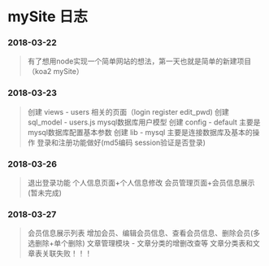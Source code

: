 # mySite 日志

### 2018-03-22 
> 有了想用node实现一个简单网站的想法，第一天也就是简单的新建项目（koa2 mySite）
### 2018-03-23
> 创建 views - users 相关的页面（login register edit_pwd)
> 创建 sql_model - users.js mysql数据库用户模型
> 创建 config - default 主要是mysql数据库配置基本参数
> 创建 lib - mysql 主要是连接数据库及基本的操作
> 登录和注册功能做好(md5编码 session验证是否登录)
### 2018-03-26
> 退出登录功能
> 个人信息页面+个人信息修改
> 会员管理页面+会员信息展示(暂未完成)

### 2018-03-27
> 会员信息展示列表
> 增加会员、编辑会员信息、查看会员信息、删除会员(多选删除+单个删除)
> 文章管理模块 - 文章分类的增删改查等
> 文章分类表和文章表关联失败！！！
